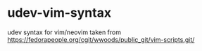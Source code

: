 # udev-vim-syntax
udev syntax for vim/neovim taken from https://fedorapeople.org/cgit/wwoods/public_git/vim-scripts.git/
